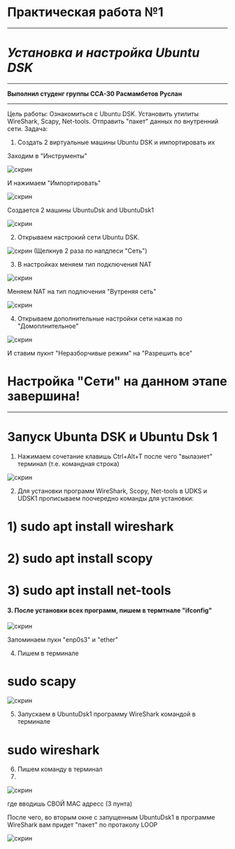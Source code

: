 # Практическая работа №1
____
# *Установка и настройка Ubuntu DSK*
---
**Выполнил студенг группы ССА-30**
**Расмамбетов Руслан**
___
Цель работы: Ознакомиться с Ubuntu DSK. Установить утилиты WireShark, Scapy, Net-tools. Отправить "пакет" данных по внутренний сети.
Задача: 
1. Создать 2 виртуальные машины Ubuntu DSK и импортировать их

Заходим в "Инструменты"

 ![скрин](https://i.ibb.co/xjYw7hV/2020-11-28-120935.png)
 
И нажимаем "Импортировать"

![скрин](https://i.ibb.co/9bct6Rn/2020-11-28-120926.png)

Создается 2 машины UbuntuDsk and UbuntuDsk1

![скрин](https://i.ibb.co/87LgQb7/2020-11-28-101743.png)

2. Открываем настрокий сети Ubuntu DSK.

![скрин](https://i.ibb.co/6F4hMTC/2020-11-28-101633.png)
(Щелкнув 2 раза по напдпеси "Сеть")

3. В настройках меняем тип подключения NAT

![скрин](https://i.ibb.co/Pckwb7L/2020-11-28-101653.png)

Меняем NAT на тип подлючения "Вутреняя сеть" 

![скрин](https://i.ibb.co/KqtG2pR/2020-11-28-101714.png)

4. Открываем дополнительные настройки сети нажав по "Домоплнительное" 

![скрин](https://i.ibb.co/Yj8mBD8/2020-11-28-120415.png)

 И ставим пукнт "Неразборчивые режим" на "Разрешить все"
 
 # Настройка "Сети" на данном этапе завершина! 
 ----
 # Запуск Ubunta DSK и Ubuntu Dsk 1
 
 1. Нажимаем сочетание клавишь  Ctrl+Alt+T после чего "вылазиет" терминал (т.е. командная строка)
 
 ![скрин](https://i.ibb.co/cD8BD7N/2020-11-28-121350.png)

 2. Для установки программ WireShark, Scopy, Net-tools в UDKS и UDSK1 
 прописываем поочередно команды для установки:
 # 1) sudo apt install wireshark
  # 2)   sudo apt install scopy
   # 3) sudo apt install net-tools
   
#### 3. После установки всех программ, пишем в термтнале "ifconfig"

![скрин](https://i.ibb.co/NLFnL5H/2020-11-28-113635.png)

Запоминаем пукн "enp0s3" и "ether"

4.  Пишем в терминале 
# sudo scapy

![скрин](https://i.ibb.co/bvq8SwD/2020-11-28-113652.png)

5.  Запускаем в UbuntuDsk1 программу WireShark командой в терминале
# sudo wireshark

6. Пишем команду в терминал
7. 
![скрин](https://i.ibb.co/FHG3thv/2020-11-28-122433.png)

где вводишь СВОЙ MAC адресс (3 пунта)


После чего, во вторым окне с запущенным UbuntuDsk1 в программе WireShark вам придет "пакет" по протаколу LOOP

![скрин](https://i.ibb.co/7NfMz1k/2020-11-28-113737.png)


